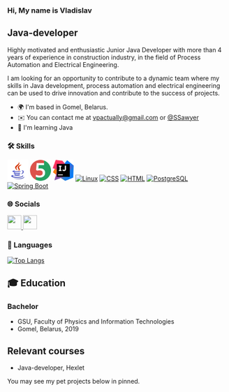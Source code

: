 ### Hi, My name is Vladislav
## Java-developer
Highly motivated and enthusiastic Junior Java Developer with more than 4 years of experience in construction industry, in the field of Process Automation and Electrical Engineering.

I am looking for an opportunity to contribute to a dynamic team where my skills in Java development, process automation and electrical engineering can be used to drive innovation and contribute to the success of projects.

  - 🌍 I'm based in Gomel, Belarus.
  - ✉️ You can contact me at [vpactually@gmail.com](vpactually@gmail.com) or [@SSawyer](https://t.me/SSawyer)
  - 🧠 I'm learning Java

### 🛠️ Skills
<p align="left">
<a href="https://www.java.com/" target="_blank" rel="noreferrer">
<img src="https://github.com/VPactually/VPactually/blob/main/Icons/icons8-java%20(1).svg" width="48" height="48" alt="Java" /></a>
<a href="https://junit.org/" target="_blank" rel="noreferrer">
<img src="https://github.com/VPactually/VPactually/blob/main/Icons/junit5-logo.png" width="48" height="48" alt="JUnit" /></a>
<a href="https://www.jetbrains.com/idea/" target="_blank" rel="noreferrer">
<img src="https://github.com/VPactually/VPactually/blob/main/Icons/IntelliJ_IDEA_Icon.svg.png" width="48" height="48" alt="InteliJ IDEA" /></a>
<a href="https://ru.wikipedia.org/wiki/Linux" target="_blank" rel="noregerrer">
<img src="https://upload.wikimedia.org/wikipedia/commons/thumb/3/35/Tux.svg/101px-Tux.svg.png" width="48" height="48" alt="Linux" /></a>
<a href="https://ru.wikipedia.org/wiki/CSS" target="_blank" rel="noregerrer">
<img src="https://upload.wikimedia.org/wikipedia/commons/thumb/6/62/CSS3_logo.svg/120px-CSS3_logo.svg.png" width="48" height="48" alt="CSS"/></a>
<a href="https://ru.wikipedia.org/wiki/HTML" target="_blank" rel="noregerrer">
<img src="https://cdn.iconscout.com/icon/premium/png-512-thumb/html-2752158-2284975.png?f=webp&w=256" width="48" height="48" alt="HTML" /></a>
<a href="https://postgrespro.com/" target="_blank" rel="noregerrer">
<img src="https://upload.wikimedia.org/wikipedia/commons/thumb/2/29/Postgresql_elephant.svg/540px-Postgresql_elephant.svg.png"  width="48" height="48" alt="PostgreSQL"/></a>
<a href="https://spring.io/projects/spring-boot" target="_blank" rev="noregerrer">
<img src="https://www.svgrepo.com/show/376350/spring.svg" width="48" height="48" alt="Spring Boot"/></a>
</p>

### 🌐 Socials
<p align="left"> 
  <a href="https://github.com/VPactually" target="_blank" rel="noreferrer"> 
  <picture> 
    <source media="(prefers-color-scheme: dark)" srcset="https://raw.githubusercontent.com/danielcranney/readme-generator/main/public/icons/socials/github-dark.svg" /> 
    <source media="(prefers-color-scheme: light)" srcset="https://raw.githubusercontent.com/danielcranney/readme-generator/main/public/icons/socials/github.svg" /> 
    <img src="https://raw.githubusercontent.com/danielcranney/readme-generator/main/public/icons/socials/github.svg" width="32" height="32" /> 
  </picture> 
</a> 
  <a href="https://www.linkedin.com/in/vpactually" target="_blank" rel="noreferrer"> 
  <picture> 
    <source media="(prefers-color-scheme: dark)" srcset="https://raw.githubusercontent.com/danielcranney/readme-generator/main/public/icons/socials/linkedin-dark.svg" /> 
    <source media="(prefers-color-scheme: light)" srcset="https://raw.githubusercontent.com/danielcranney/readme-generator/main/public/icons/socials/linkedin.svg" /> 
    <img src="https://raw.githubusercontent.com/danielcranney/readme-generator/main/public/icons/socials/linkedin.svg" width="32" height="32" /> 
  </picture> 
  </a>
</p>

### 📌 Languages

[![Top Langs](https://github-readme-stats.vercel.app/api/top-langs/?username=vpactually&layout=compact&theme=dark)](https://github.com/vpactually/github-readme-stats)


## 🎓 Education

### Bachelor
- GSU, Faculty of Physics and Information Technologies
- Gomel, Belarus, 2019
## Relevant courses
- Java-developer, Hexlet

You may see my pet projects below in pinned. 

<!--
**VPactually/VPactually** is a ✨ _special_ ✨ repository because its `README.md` (this file) appears on your GitHub profile.

Here are some ideas to get you started:

- 🔭 I’m currently working on ...
- 🌱 I’m currently learning ...
- 👯 I’m looking to collaborate on ...
- 🤔 I’m looking for help with ...
- 💬 Ask me about ...
- 📫 How to reach me: ...
- 😄 Pronouns: ...
- ⚡ Fun fact: ...
-->
